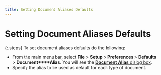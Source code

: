 ```yaml
---
title: Setting Document Aliases Defaults
---
```


# Setting Document Aliases Defaults


{:.steps}
To set document aliases defaults do the following:

- From the main  menu bar, select **File** > **Setup** > **Preferences**  > **Defaults** > **Document****Alias**. You will see the [**Document Alias** dialog box]({{site.bp_baseurl}}/flow-ctrl/defs/alias-defs/document_alias_dialog_box.html).
- Specify the  alias to be used as default for each type of document.

